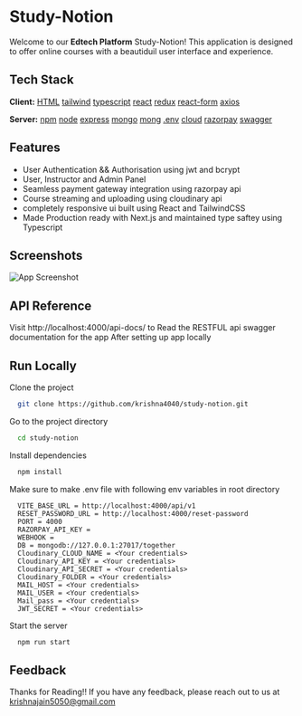 # Study-Notion

Welcome to our **Edtech Platform** Study-Notion! This application is designed to offer online courses with a beautiduil user interface and experience.


## Tech Stack

**Client:** 
[HTML](https://img.shields.io/badge/HTML5-E34F26.svg?style=for-the-badge&logo=HTML5&logoColor=white)
[tailwind](https://img.shields.io/badge/Tailwind%20CSS-06B6D4.svg?style=for-the-badge&logo=Tailwind-CSS&logoColor=white)
[typescript](https://img.shields.io/badge/TypeScript-3178C6.svg?style=for-the-badge&logo=TypeScript&logoColor=white)
[react](https://img.shields.io/badge/React-61DAFB.svg?style=for-the-badge&logo=React&logoColor=black)
[redux](https://img.shields.io/badge/Redux-764ABC.svg?style=for-the-badge&logo=Redux&logoColor=white)
[react-form](https://img.shields.io/badge/React%20Hook%20Form-EC5990.svg?style=for-the-badge&logo=React-Hook-Form&logoColor=white)
[axios](https://img.shields.io/badge/Axios-5A29E4.svg?style=for-the-badge&logo=Axios&logoColor=white)

**Server:** 
[npm](https://img.shields.io/badge/npm-CB3837.svg?style=for-the-badge&logo=npm&logoColor=white)
[node](https://img.shields.io/badge/tsnode-3178C6.svg?style=for-the-badge&logo=ts-node&logoColor=white)
[express](https://img.shields.io/badge/Express-000000.svg?style=for-the-badge&logo=Express&logoColor=white)
[mongo](https://img.shields.io/badge/MongoDB-47A248.svg?style=for-the-badge&logo=MongoDB&logoColor=white)
[mong](https://img.shields.io/badge/Mongoose-880000.svg?style=for-the-badge&logo=Mongoose&logoColor=white)
[.env](https://img.shields.io/badge/.ENV-ECD53F.svg?style=for-the-badge&logo=dotenv&logoColor=black)
[cloud](https://img.shields.io/badge/Cloudinary-3448C5.svg?style=for-the-badge&logo=Cloudinary&logoColor=white)
[razorpay](https://img.shields.io/badge/Razorpay-0C2451.svg?style=for-the-badge&logo=Razorpay&logoColor=white)
[swagger](https://img.shields.io/badge/Swagger-85EA2D.svg?style=for-the-badge&logo=Swagger&logoColor=black)

## Features

- User Authentication && Authorisation using jwt and bcrypt
- User, Instructor and Admin Panel
- Seamless payment gateway integration using razorpay api
- Course streaming and uploading using cloudinary api
- completely responsive ui built using React and TailwindCSS
- Made Production ready with Next.js and maintained type saftey using Typescript
## Screenshots

![App Screenshot](https://via.placeholder.com/468x300?text=App+Screenshot+Here)


## API Reference

Visit http://localhost:4000/api-docs/ to Read the RESTFUL api swagger documentation for the app After setting up app locally
## Run Locally

Clone the project

```bash
  git clone https://github.com/krishna4040/study-notion.git
```

Go to the project directory

```bash
  cd study-notion
```

Install dependencies

```bash
  npm install
```

Make sure to make .env file with following env variables in root directory

```
  VITE_BASE_URL = http://localhost:4000/api/v1
  RESET_PASSWORD_URL = http://localhost:4000/reset-password
  PORT = 4000
  RAZORPAY_API_KEY =
  WEBHOOK =  
  DB = mongodb://127.0.0.1:27017/together
  Cloudinary_CLOUD_NAME = <Your credentials>
  Cloudinary_API_KEY = <Your credentials>
  Cloudinary_API_SECRET = <Your credentials>
  Cloudinary_FOLDER = <Your credentials>
  MAIL_HOST = <Your credentials>
  MAIL_USER = <Your credentials>
  Mail_pass = <Your credentials>
  JWT_SECRET = <Your credentials>
```

Start the server

```bash
  npm run start
```


## Feedback

Thanks for Reading!! If you have any feedback, please reach out to us at krishnajain5050@gmail.com